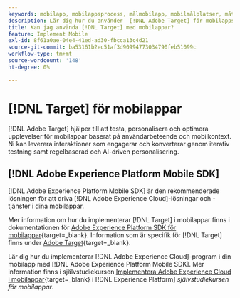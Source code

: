 ```yaml
---
keywords: mobilapp, mobilappsprocess, målmobilapp, mobilmålplatser, mått för mobilappsframgångar
description: Lär dig hur du använder  [!DNL Adobe Target] för mobilappsoptimering och -personalisering, med iterativ testning och regelbaserad och AI-driven personalisering.
title: Kan jag använda [!DNL Target] med mobilappar?
feature: Implement Mobile
exl-id: 8f61a0ae-04e4-41ed-ad30-fbcca13c4d21
source-git-commit: ba53161b2ec51af3d90994773034790feb51099c
workflow-type: tm+mt
source-wordcount: '148'
ht-degree: 0%

---
```


# [!DNL Target] för mobilappar

[!DNL Adobe Target] hjälper till att testa, personalisera och optimera upplevelser för mobilappar baserat på användarbeteende och mobilkontext. Ni kan leverera interaktioner som engagerar och konverterar genom iterativ testning samt regelbaserad och AI-driven personalisering.

## [!DNL Adobe Experience Platform Mobile SDK]

[!DNL Adobe Experience Platform Mobile SDK] är den rekommenderade lösningen för att driva [!DNL Adobe Experience Cloud]-lösningar och -tjänster i dina mobilappar.

Mer information om hur du implementerar [!DNL Target] i mobilappar finns i dokumentationen för [Adobe Experience Platform SDK för mobilappar](https://developer.adobe.com/client-sdks/documentation/){target=_blank}. Information som är specifik för [!DNL Target] finns under [Adobe Target](https://developer.adobe.com/client-sdks/documentation/adobe-target/){target=_blank}.

Lär dig hur du implementerar [!DNL Adobe Experience Cloud]-program i din mobilapp med [!DNL Adobe Experience Platform Mobile SDK]. Mer information finns i självstudiekursen [Implementera Adobe Experience Cloud i mobilappar](https://experienceleague.adobe.com/docs/platform-learn/implement-mobile-sdk/overview.html?lang=sv-SE){target=_blank} i [!DNL Experience Platform] *självstudiekursen för mobilappar*.
